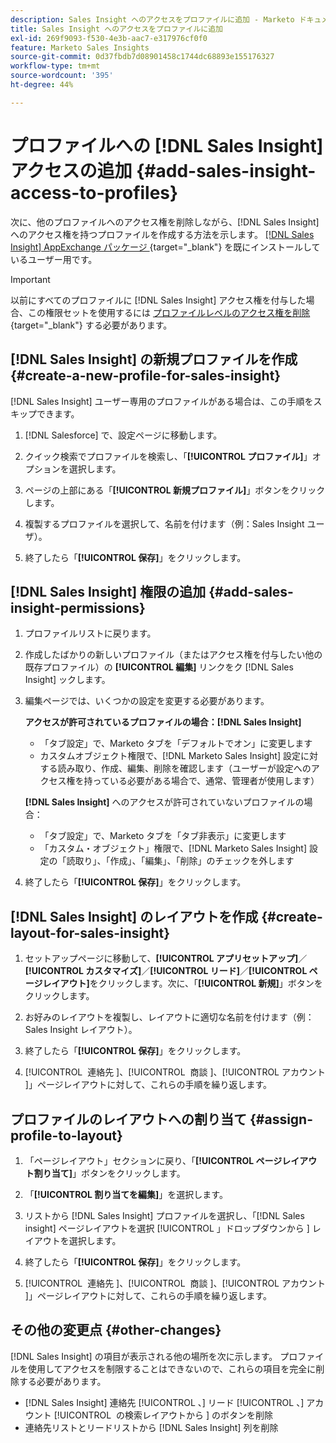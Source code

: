 ```yaml
---
description: Sales Insight へのアクセスをプロファイルに追加 - Marketo ドキュメント - 製品ドキュメント
title: Sales Insight へのアクセスをプロファイルに追加
exl-id: 269f9093-f530-4e3b-aac7-e317976cf0f0
feature: Marketo Sales Insights
source-git-commit: 0d37fbdb7d08901458c1744dc68893e155176327
workflow-type: tm+mt
source-wordcount: '395'
ht-degree: 44%

---
```


# プロファイルへの [!DNL Sales Insight] アクセスの追加 {#add-sales-insight-access-to-profiles}

次に、他のプロファイルへのアクセス権を削除しながら、[!DNL Sales Insight] へのアクセス権を持つプロファイルを作成する方法を示します。 [[!DNL Sales Insight] AppExchange パッケージ ](/help/marketo/product-docs/marketo-sales-insight/msi-for-salesforce/installation/install-marketo-sales-insight-package-in-salesforce-appexchange.md){target="_blank"} を既にインストールしているユーザー用です。

>[!IMPORTANT]
>
>以前にすべてのプロファイルに [!DNL Sales Insight] アクセス権を付与した場合、この権限セットを使用するには [ プロファイルレベルのアクセス権を削除 ](/help/marketo/product-docs/marketo-sales-insight/msi-for-salesforce/configuration/remove-sales-insight-access.md){target="_blank"} する必要があります。

## [!DNL Sales Insight] の新規プロファイルを作成 {#create-a-new-profile-for-sales-insight}

[!DNL Sales Insight] ユーザー専用のプロファイルがある場合は、この手順をスキップできます。

1. [!DNL Salesforce] で、設定ページに移動します。

1. クイック検索でプロファイルを検索し、「**[!UICONTROL プロファイル]**」オプションを選択します。

1. ページの上部にある「**[!UICONTROL 新規プロファイル]**」ボタンをクリックします。

1. 複製するプロファイルを選択して、名前を付けます（例：Sales Insight ユーザ）。

1. 終了したら「**[!UICONTROL 保存]**」をクリックします。

## [!DNL Sales Insight] 権限の追加 {#add-sales-insight-permissions}

1. プロファイルリストに戻ります。

1. 作成したばかりの新しいプロファイル（またはアクセス権を付与したい他の既存プロファイル）の **[!UICONTROL 編集]** リンクをク [!DNL Sales Insight] ックします。

1. 編集ページでは、いくつかの設定を変更する必要があります。

   **アクセスが許可されているプロファイルの場合：[!DNL Sales Insight]**

   * 「タブ設定」で、Marketo タブを「デフォルトでオン」に変更します
   * カスタムオブジェクト権限で、[!DNL Marketo Sales Insight] 設定に対する読み取り、作成、編集、削除を確認します（ユーザーが設定へのアクセス権を持っている必要がある場合で、通常、管理者が使用します）

   **[!DNL Sales Insight]** へのアクセスが許可されていないプロファイルの場合：

   * 「タブ設定」で、Marketo タブを「タブ非表示」に変更します
   * 「カスタム・オブジェクト」権限で、[!DNL Marketo Sales Insight] 設定の「読取り」、「作成」、「編集」、「削除」のチェックを外します

1. 終了したら「**[!UICONTROL 保存]**」をクリックします。

## [!DNL Sales Insight] のレイアウトを作成 {#create-layout-for-sales-insight}

1. セットアップページに移動して、**[!UICONTROL アプリセットアップ]**／**[!UICONTROL カスタマイズ]**／**[!UICONTROL リード]**／**[!UICONTROL ページレイアウト]**&#x200B;をクリックします。次に、「**[!UICONTROL 新規]**」ボタンをクリックします。

1. お好みのレイアウトを複製し、レイアウトに適切な名前を付けます（例：Sales Insight レイアウト）。

1. 終了したら「**[!UICONTROL 保存]**」をクリックします。

1. [!UICONTROL &#x200B; 連絡先 &#x200B;]、[!UICONTROL &#x200B; 商談 &#x200B;]、[!UICONTROL &#x200B; アカウント &#x200B;]」ページレイアウトに対して、これらの手順を繰り返します。

## プロファイルのレイアウトへの割り当て {#assign-profile-to-layout}

1. 「ページレイアウト」セクションに戻り、「**[!UICONTROL ページレイアウト割り当て]**」ボタンをクリックします。

1. 「**[!UICONTROL 割り当てを編集]**」を選択します。

1. リストから [!DNL Sales Insight] プロファイルを選択し、「[!DNL Sales insight] ページレイアウトを選択 [!UICONTROL 」ドロップダウンから &#x200B;] レイアウトを選択します。

1. 終了したら「**[!UICONTROL 保存]**」をクリックします。

1. [!UICONTROL &#x200B; 連絡先 &#x200B;]、[!UICONTROL &#x200B; 商談 &#x200B;]、[!UICONTROL &#x200B; アカウント &#x200B;]」ページレイアウトに対して、これらの手順を繰り返します。

## その他の変更点 {#other-changes}

[!DNL Sales Insight] の項目が表示される他の場所を次に示します。 プロファイルを使用してアクセスを制限することはできないので、これらの項目を完全に削除する必要があります。

* [!DNL Sales Insight] 連絡先 [!UICONTROL 、] リード [!UICONTROL 、] アカウント [!UICONTROL &#x200B; の検索レイアウトから &#x200B;] のボタンを削除
* 連絡先リストとリードリストから [!DNL Sales Insight] 列を削除
